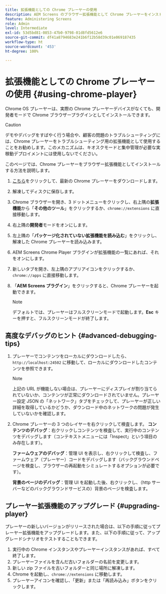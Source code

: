 ```yaml
---
title: 拡張機能としての Chrome プレーヤーの使用
description: AEM Screens のブラウザー拡張機能として Chrome プレーヤーをインストールする方法について説明します。
feature: Administering Screens
role: Admin
level: Intermediate
exl-id: 53d5bd81-0853-47b0-9798-01d8fd5612e6
source-git-commit: df41a8794683e241b6f12b58d39c01e069187435
workflow-type: ht
source-wordcount: '453'
ht-degree: 100%

---
```


# 拡張機能としての Chrome プレーヤーの使用 {#using-chrome-player}

Chrome OS プレーヤーは、実際の Chrome プレーヤーデバイスがなくても、開発者モードで Chrome ブラウザープラグインとしてインストールできます。

>[!CAUTION]
>
> デモやデバッグをすばやく行う場合や、顧客の問題のトラブルシューティングには、Chrome プレーヤーをトラブルシューティング用の拡張機能として使用することをお勧めします。このメカニズムは、キオスクモードと集中管理が必要な実稼動デプロイメントには使用しないでください。

このページでは、Chrome プレーヤーをブラウザー拡張機能としてインストールする方法を説明します。

1. [こちら](https://download.macromedia.com/screens/)をクリックして、最新の Chrome プレーヤーをダウンロードします。

1. 解凍してディスクに保存します。

1. Chrome ブラウザーを開き、3 ドットメニューをクリックし、右上隅の&#x200B;**拡張機能**&#x200B;から「**その他のツール**」をクリックするか、`chrome://extensions` に直接移動します。

1. 右上隅の&#x200B;**開発者**&#x200B;モードをオンにします。

1. 左上隅の「**パッケージ化されていない拡張機能を読み込む**」をクリックし、解凍した Chrome プレーヤーを読み込みます。

1. AEM Screens Chrome Player プラグインが拡張機能の一覧にあれば、それをオンにします。

1. 新しいタブを開き、左上隅のアプリアイコンをクリックするか、`chrome://apps` に直接移動します。

1. 「**AEM Screens プラグイン**」をクリックすると、Chrome プレーヤーを起動できます。

   >[!NOTE]
   >
   > デフォルトでは、プレーヤーはフルスクリーンモードで起動します。**Esc** キーを押すと、フルスクリーンモードが終了します。


## 高度なデバッグのヒント {#advanced-debugging-tips}

1. プレーヤーでコンテンツをローカルにダウンロードしたら、`http://localhost:24502` に移動して、ローカルにダウンロードしたコンテンツを参照できます。

   >[!NOTE]
   >
   > 上記の URL が機能しない場合は、プレーヤーにディスプレイが割り当てられていないか、コンテンツが正常にダウンロードされていません。プレーヤー設定 JSON の「ネットワーク」タブをチェックして、プレーヤーが正しい詳細を取得しているかどうか、ダウンロード中のネットワークの問題が発生していないかを確認します。

1. Chrome プレーヤーの 3 つのレイヤーを右クリックして検査します。
   **コンテンツのデバッグ**：右クリックしコンテンツを検査して、実行中のコンテンツをデバッグします（コンテキストメニューには「Inspect」という項目のみ存在します）。

   **ファームウェアのデバッグ**：管理 UI を表示し、右クリックして検査し、ファームウェア（プレーヤー）コードをデバッグします（バックグラウンドページを検査し、ブラウザーの再起動をシミュレートするオプションが必要です）。

   **背景のページのデバッグ**：管理 UI を起動した後、右クリックし、（http サーバーなどのバックグラウンドサービスの）背景のページを検査します。

## プレーヤー拡張機能のアップグレード {#upgrading-player}

プレーヤーの新しいバージョンがリリースされた場合は、以下の手順に従ってプレーヤー拡張機能をアップグレードします。また、以下の手順に従って、アップグレードシナリオをテストすることもできます。

1. 実行中の Chrome インスタンスやプレーヤーインスタンスがあれば、すべて終了します。
1. プレーヤーファイルを含んだ古いフォルダーの名前を変更します。
1. 新しい zip ファイルを古いフォルダーと同じ場所に解凍します。
1. Chrome を起動し、`chrome://extensions` に移動します。
1. プレーヤーアイコンを確認し、「更新」または「再読み込み」ボタンをクリックします。

